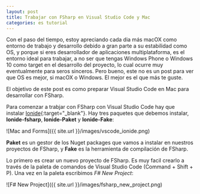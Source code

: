 ```yaml
---
layout: post
title: Trabajar con FSharp en Visual Studio Code y Mac
categories: es tutorial
---
```


Con el paso del tiempo, estoy apreciando cada dia más macOX como entorno de trabajo y desarrollo debido a gran parte a su estabilidad como OS, y porque si eres desarrollador de aplicaciones multiplataforma, es el entorno ideal para trabajar, a no ser que tengas Windows Phone o Windows 10 como target en el desarrollo del proyecto, lo cual ocurre muy eventualmente para seros sinceros. Pero bueno, este no es un post para ver que OS es mejor, si macOX o Windows. El mejor es el que más te guste.

El objetivo de este post es como preparar Visual Studio Code en Mac para desarrollar con FSharp. 

Para comenzar a trabjar con FSharp con Visual Studio Code hay que instalar [Ionide](http://ionide.io/){:target="_blank"}. Hay tres paquetes que debemos instalar, **Ionide-fsharp**, **Ionide-Paket** y **Ionide-Fake**: 

![Mac and Forms]({{ site.url }}/images/vscode_ionide.png)

**Paket** es un gestor de los Nuget packages que vamos a instalar en nuestros proyectos de FSharp, y **Fake** es la herramienta de compilación de FSharp.

Lo primero es crear un nuevo proyecto de FSharp. Es muy facil crearlo a través de la paleta de comandos de Visual Studio Code (Command + Shift + P). Una vez en la paleta escribimos *F# New Project*:

![F# New Project]({{ site.url }}/images/fsharp_new_project.png)